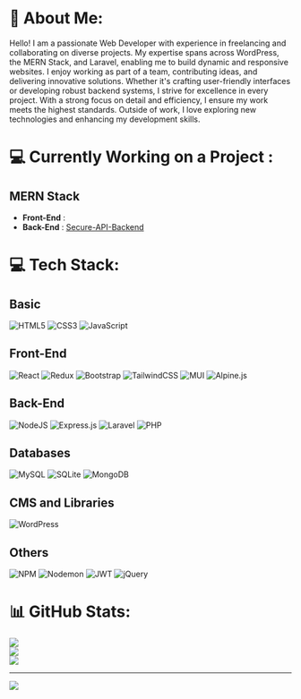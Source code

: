 # 💫 About Me:
Hello! I am a passionate Web Developer with experience in freelancing and collaborating on diverse projects. My expertise spans across WordPress, the MERN Stack, and Laravel, enabling me to build dynamic and responsive websites. I enjoy working as part of a team, contributing ideas, and delivering innovative solutions. Whether it's crafting user-friendly interfaces or developing robust backend systems, I strive for excellence in every project. With a strong focus on detail and efficiency, I ensure my work meets the highest standards. Outside of work, I love exploring new technologies and enhancing my development skills.

# 💻 Currently Working on a Project :
## **MERN Stack**
- **Front-End** : 
- **Back-End** : [Secure-API-Backend](https://github.com/AravindC06/Secure-API-Backend)

# 💻 Tech Stack:
## Basic
![HTML5](https://img.shields.io/badge/html5-%23E34F26.svg?style=for-the-badge&logo=html5&logoColor=white) ![CSS3](https://img.shields.io/badge/css3-%231572B6.svg?style=for-the-badge&logo=css3&logoColor=white) ![JavaScript](https://img.shields.io/badge/javascript-%23323330.svg?style=for-the-badge&logo=javascript&logoColor=%23F7DF1E)

## Front-End
![React](https://img.shields.io/badge/react-%2320232a.svg?style=for-the-badge&logo=react&logoColor=%2361DAFB) ![Redux](https://img.shields.io/badge/redux-%23593d88.svg?style=for-the-badge&logo=redux&logoColor=white) ![Bootstrap](https://img.shields.io/badge/bootstrap-%238511FA.svg?style=for-the-badge&logo=bootstrap&logoColor=white) ![TailwindCSS](https://img.shields.io/badge/tailwindcss-%2338B2AC.svg?style=for-the-badge&logo=tailwind-css&logoColor=white) ![MUI](https://img.shields.io/badge/MUI-%230081CB.svg?style=for-the-badge&logo=mui&logoColor=white) ![Alpine.js](https://img.shields.io/badge/alpinejs-white.svg?style=for-the-badge&logo=alpinedotjs&logoColor=%238BC0D0)

## Back-End
![NodeJS](https://img.shields.io/badge/node.js-6DA55F?style=for-the-badge&logo=node.js&logoColor=white) ![Express.js](https://img.shields.io/badge/express.js-%23404d59.svg?style=for-the-badge&logo=express&logoColor=%2361DAFB) ![Laravel](https://img.shields.io/badge/laravel-%23FF2D20.svg?style=for-the-badge&logo=laravel&logoColor=white) ![PHP](https://img.shields.io/badge/php-%23777BB4.svg?style=for-the-badge&logo=php&logoColor=white)

## Databases
![MySQL](https://img.shields.io/badge/mysql-4479A1.svg?style=for-the-badge&logo=mysql&logoColor=white) ![SQLite](https://img.shields.io/badge/sqlite-%2307405e.svg?style=for-the-badge&logo=sqlite&logoColor=white) ![MongoDB](https://img.shields.io/badge/MongoDB-%234ea94b.svg?style=for-the-badge&logo=mongodb&logoColor=white)

## CMS and Libraries
![WordPress](https://img.shields.io/badge/WordPress-%23117AC9.svg?style=for-the-badge&logo=WordPress&logoColor=white)

## Others
![NPM](https://img.shields.io/badge/NPM-%23CB3837.svg?style=for-the-badge&logo=npm&logoColor=white) ![Nodemon](https://img.shields.io/badge/NODEMON-%23323330.svg?style=for-the-badge&logo=nodemon&logoColor=%BBDEAD) ![JWT](https://img.shields.io/badge/JWT-black?style=for-the-badge&logo=JSON%20web%20tokens) ![jQuery](https://img.shields.io/badge/jquery-%230769AD.svg?style=for-the-badge&logo=jquery&logoColor=white)

# 📊 GitHub Stats:
![](https://github-readme-stats.vercel.app/api?username=AravindC06&theme=dark&hide_border=true&include_all_commits=false&count_private=false)<br/>
![](https://github-readme-streak-stats.herokuapp.com/?user=AravindC06&theme=dark&hide_border=true)<br/>
![](https://github-readme-stats.vercel.app/api/top-langs/?username=AravindC06&theme=dark&hide_border=true&include_all_commits=false&count_private=false&layout=compact)

---
[![](https://visitcount.itsvg.in/api?id=AravindC06&icon=0&color=0)](https://visitcount.itsvg.in)
<!-- Proudly created with GPRM ( https://gprm.itsvg.in ) -->

